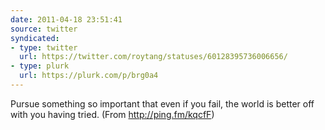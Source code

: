 ```yaml
---
date: 2011-04-18 23:51:41
source: twitter
syndicated:
- type: twitter
  url: https://twitter.com/roytang/statuses/60128395736006656/
- type: plurk
  url: https://plurk.com/p/brg0a4
---
```


Pursue something so important that even if you fail, the world is better off with you having tried. (From http://ping.fm/kqcfF)